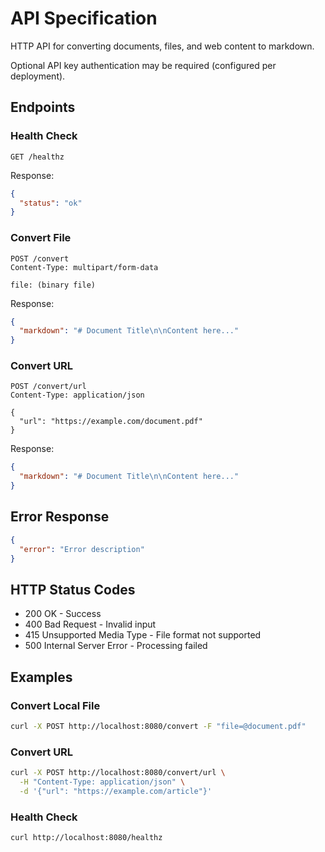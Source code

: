 # API Specification

HTTP API for converting documents, files, and web content to markdown.

Optional API key authentication may be required (configured per deployment).

## Endpoints

### Health Check

```http
GET /healthz
```

Response:

```json
{
  "status": "ok"
}
```

### Convert File

```http
POST /convert
Content-Type: multipart/form-data

file: (binary file)
```

Response:

```json
{
  "markdown": "# Document Title\n\nContent here..."
}
```

### Convert URL

```http
POST /convert/url
Content-Type: application/json

{
  "url": "https://example.com/document.pdf"
}
```

Response:

```json
{
  "markdown": "# Document Title\n\nContent here..."
}
```

## Error Response

```json
{
  "error": "Error description"
}
```

## HTTP Status Codes

- 200 OK - Success
- 400 Bad Request - Invalid input
- 415 Unsupported Media Type - File format not supported
- 500 Internal Server Error - Processing failed

## Examples

### Convert Local File

```bash
curl -X POST http://localhost:8080/convert -F "file=@document.pdf"
```

### Convert URL

```bash
curl -X POST http://localhost:8080/convert/url \
  -H "Content-Type: application/json" \
  -d '{"url": "https://example.com/article"}'
```

### Health Check

```bash
curl http://localhost:8080/healthz
```
